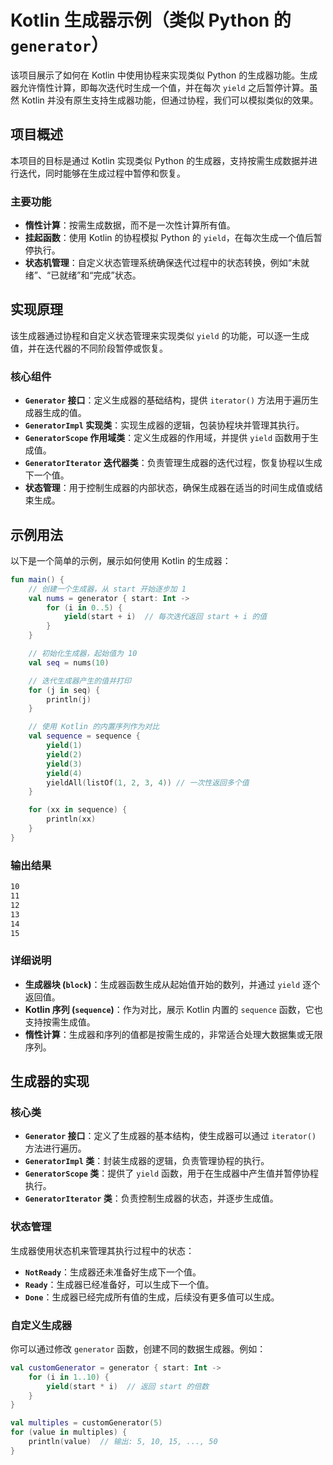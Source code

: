 # Kotlin 生成器示例（类似 Python 的 `generator`）

该项目展示了如何在 Kotlin 中使用协程来实现类似 Python 的生成器功能。生成器允许惰性计算，即每次迭代时生成一个值，并在每次 `yield` 之后暂停计算。虽然 Kotlin 并没有原生支持生成器功能，但通过协程，我们可以模拟类似的效果。

## 项目概述

本项目的目标是通过 Kotlin 实现类似 Python 的生成器，支持按需生成数据并进行迭代，同时能够在生成过程中暂停和恢复。

### 主要功能

- **惰性计算**：按需生成数据，而不是一次性计算所有值。
- **挂起函数**：使用 Kotlin 的协程模拟 Python 的 `yield`，在每次生成一个值后暂停执行。
- **状态机管理**：自定义状态管理系统确保迭代过程中的状态转换，例如“未就绪”、“已就绪”和“完成”状态。

## 实现原理

该生成器通过协程和自定义状态管理来实现类似 `yield` 的功能，可以逐一生成值，并在迭代器的不同阶段暂停或恢复。

### 核心组件

- **`Generator` 接口**：定义生成器的基础结构，提供 `iterator()` 方法用于遍历生成器生成的值。
- **`GeneratorImpl` 实现类**：实现生成器的逻辑，包装协程块并管理其执行。
- **`GeneratorScope` 作用域类**：定义生成器的作用域，并提供 `yield` 函数用于生成值。
- **`GeneratorIterator` 迭代器类**：负责管理生成器的迭代过程，恢复协程以生成下一个值。
- **状态管理**：用于控制生成器的内部状态，确保生成器在适当的时间生成值或结束生成。

## 示例用法

以下是一个简单的示例，展示如何使用 Kotlin 的生成器：

```kotlin
fun main() {
    // 创建一个生成器，从 start 开始逐步加 1
    val nums = generator { start: Int ->
        for (i in 0..5) {
            yield(start + i)  // 每次迭代返回 start + i 的值
        }
    }

    // 初始化生成器，起始值为 10
    val seq = nums(10)

    // 迭代生成器产生的值并打印
    for (j in seq) {
        println(j)
    }

    // 使用 Kotlin 的内置序列作为对比
    val sequence = sequence {
        yield(1)
        yield(2)
        yield(3)
        yield(4)
        yieldAll(listOf(1, 2, 3, 4)) // 一次性返回多个值
    }

    for (xx in sequence) {
        println(xx)
    }
}
```
### 输出结果

```bash
10
11
12
13
14
15
```

### 详细说明

- **生成器块 (`block`)**：生成器函数生成从起始值开始的数列，并通过 `yield` 逐个返回值。
- **Kotlin 序列 (`sequence`)**：作为对比，展示 Kotlin 内置的 `sequence` 函数，它也支持按需生成值。
- **惰性计算**：生成器和序列的值都是按需生成的，非常适合处理大数据集或无限序列。

## 生成器的实现

### 核心类

- **`Generator` 接口**：定义了生成器的基本结构，使生成器可以通过 `iterator()` 方法进行遍历。
- **`GeneratorImpl` 类**：封装生成器的逻辑，负责管理协程的执行。
- **`GeneratorScope` 类**：提供了 `yield` 函数，用于在生成器中产生值并暂停协程执行。
- **`GeneratorIterator` 类**：负责控制生成器的状态，并逐步生成值。

### 状态管理

生成器使用状态机来管理其执行过程中的状态：

- **`NotReady`**：生成器还未准备好生成下一个值。
- **`Ready`**：生成器已经准备好，可以生成下一个值。
- **`Done`**：生成器已经完成所有值的生成，后续没有更多值可以生成。

### 自定义生成器

你可以通过修改 `generator` 函数，创建不同的数据生成器。例如：

```kotlin
val customGenerator = generator { start: Int ->
    for (i in 1..10) {
        yield(start * i)  // 返回 start 的倍数
    }
}

val multiples = customGenerator(5)
for (value in multiples) {
    println(value)  // 输出: 5, 10, 15, ..., 50
}
